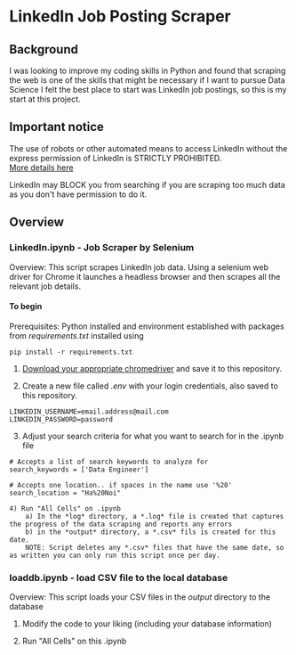# LinkedIn Job Posting Scraper
## Background

I was looking to improve my coding skills in Python and found that scraping the web is one of the skills that might be necessary if I want to pursue Data Science
I felt the best place to start was LinkedIn job postings, so this is my start at this project.


## Important notice

The use of robots or other automated means to access LinkedIn without the express permission of LinkedIn is STRICTLY PROHIBITED.  
[More details here](https://www.linkedin.com/robots.txt)

LinkedIn may BLOCK you from searching if you are scraping too much data as you don't have permission to do it.

## Overview

###  LinkedIn.ipynb - Job Scraper by Selenium
Overview: This script scrapes LinkedIn job data.  Using a selenium web driver for Chrome it launches a headless browser and then scrapes all the relevant job details.

#### To begin

Prerequisites: Python installed and environment established with packages from *requirements.txt* installed using 
```
pip install -r requirements.txt
```

1) [Download your appropriate chromedriver](https://chromedriver.chromium.org/downloads) and save it to this repository.

2) Create a new file called *.env* with your login credentials, also saved to this repository.
```
LINKEDIN_USERNAME=email.address@mail.com
LINKEDIN_PASSWORD=password
```

3) Adjust your search criteria for what you want to search for in the .ipynb file
```
# Accepts a list of search keywords to analyze for
search_keywords = ['Data Engineer']

# Accepts one location.. if spaces in the name use '%20'
search_location = "Ha%20Noi"

4) Run "All Cells" on .ipynb  
    a) In the *log* directory, a *.log* file is created that captures the progress of the data scraping and reports any errors  
    b) in the *output* directory, a *.csv* fils is created for this date.  
    NOTE: Script deletes any *.csv* files that have the same date, so as written you can only run this script once per day.
```
### loaddb.ipynb - load CSV file to the local database
Overview: This script loads your CSV files in the *output* directory to the database

1) Modify the code to your liking (including your database information)

3) Run "All Cells" on this .ipynb
